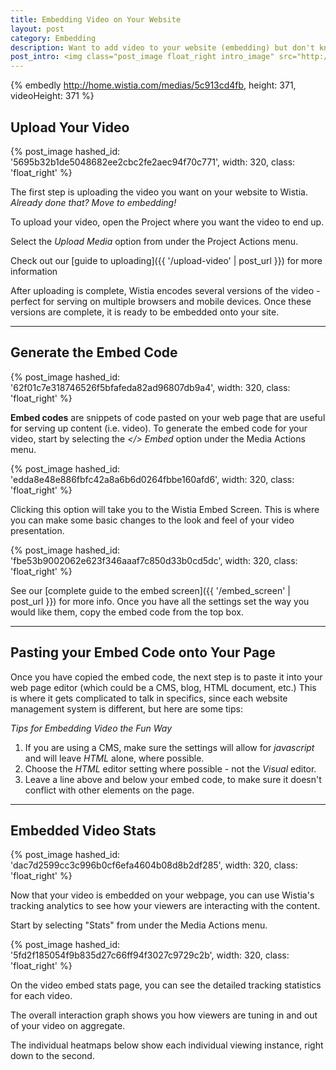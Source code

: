 ```yaml
---
title: Embedding Video on Your Website
layout: post
category: Embedding
description: Want to add video to your website (embedding) but don't know where to start? Here's a quick guide to get you off the ground!
post_intro: <img class="post_image float_right intro_image" src="http://embed.wistia.com/deliveries/e4fae4cdfda58c83e8444785425e32309c0d1c3b.png" alt="puttingvideo_guide" width="150" /><p>Putting video on your website is the best way to get your message across.</p><p>The act of putting a video on your website is called <strong>embedding</strong>, and in this guide we're going to show you how to get it done right.</p><p>Embedding video is right for you if you want to:</p><ul><li>Add video to your website, blog, or wiki</li><li>Track how your audience as a whole watches your video</li><li>Track how individuals watch your video</li></ul>
---
```


{% embedly http://home.wistia.com/medias/5c913cd4fb, height: 371, videoHeight: 371 %}

## Upload Your Video

{% post_image hashed_id: '5695b32b1de5048682ee2cbc2fe2aec94f70c771', width: 320, class: 'float_right' %}

The first step is uploading the video you want on your website to Wistia. *Already done that? Move to embedding!*

To upload your video, open the Project where you want the video to end up.

Select the *Upload Media* option from under the <span class="action_menu">Project Actions</span> menu.

Check out our [guide to uploading]({{ '/upload-video' | post_url }}) for more information

After uploading is complete, Wistia encodes several versions of the video - perfect for serving on multiple browsers and mobile devices.  Once these versions are complete, it is ready to be embedded onto your site.

---

## Generate the Embed Code

{% post_image hashed_id: '62f01c7e318746526f5bfafeda82ad96807db9a4', width: 320, class: 'float_right' %}


**Embed codes** are snippets of code pasted on your web page that are useful for serving up content (i.e. video).  To generate the embed code for your video, start by selecting the *&lt;/&gt; Embed* option under the <span class='action_menu'>Media Actions</span> menu.

<div class='clear'></div>

{% post_image hashed_id: 'edda8e48e886fbfc42a8a6b6d0264fbbe160afd6', width: 320, class: 'float_right' %}

Clicking this option will take you to the Wistia Embed Screen.  This is where you can make some basic changes to the look and feel of your video presentation.

<div class='clear'></div>

{% post_image hashed_id: 'fbe53b9002062e623f346aaaf7c850d33b0cd5dc', width: 320, class: 'float_right' %}

See our [complete guide to the embed screen]({{ '/embed_screen' | post_url }}) for more info.  Once you have all the settings set the way you would like them, copy the embed code from the top box.

---

## Pasting your Embed Code onto Your Page

Once you have copied the embed code, the next step is to paste it into your web page editor (which could be a CMS, blog, HTML document, etc.) This is where it gets complicated to talk in specifics, since each website management system is different, but here are some tips:

*Tips for Embedding Video the Fun Way*

  1. If you are using a CMS, make sure the settings will allow for *javascript* and will leave *HTML* alone, where possible.
  2. Choose the *HTML* editor setting where possible - not the *Visual* editor.
  3. Leave a line above and below your embed code, to make sure it doesn't conflict with other elements on the page.

---

## Embedded Video Stats

{% post_image hashed_id: 'dac7d2599cc3c996b0cf6efa4604b08d8b2df285', width: 320, class: 'float_right' %}

Now that your video is embedded on your webpage, you can use Wistia's tracking analytics to see how your viewers are interacting with the content.

Start by selecting "Stats" from under the <span class="action_menu">Media Actions</span> menu.

<div class="clear"></div>

{% post_image hashed_id: '5fd2f185054f9b835d27c66ff94f3027c9729c2b', width: 320, class: 'float_right' %}

On the video embed stats page, you can see the detailed tracking statistics for each video.

The overall interaction graph shows you how viewers are tuning in and out of your video on aggregate.

The individual heatmaps below show each individual viewing instance, right down to the second.


